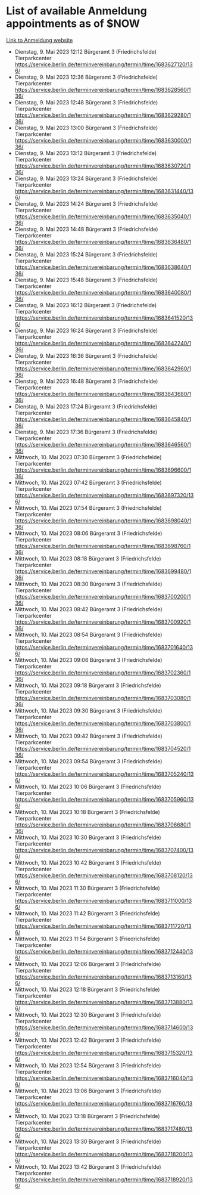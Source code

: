 # List of available Anmeldung appointments as of $NOW
[Link to Anmeldung website](https://service.berlin.de/terminvereinbarung/termin/tag.php?termin=1&anliegen[]=120686&dienstleisterlist=122210,122217,327316,122219,327312,122227,327314,122231,327346,122243,327348,122254,122252,329742,122260,329745,122262,329748,122271,327278,122273,327274,122277,327276,330436,122280,327294,122282,327290,122284,327292,122291,327270,122285,327266,122286,327264,122296,327268,150230,329760,122297,327286,122294,327284,122312,329763,122314,329775,122304,327330,122311,327334,122309,327332,317869,122281,327352,122279,329772,122283,122276,327324,122274,327326,122267,329766,122246,327318,122251,327320,122257,327322,122208,327298,122226,327300&herkunft=http%3A%2F%2Fservice.berlin.de%2Fdienstleistung%2F120686%2F)
- Dienstag, 9. Mai 2023 12:12 Bürgeramt 3 (Friedrichsfelde) Tierparkcenter https://service.berlin.de/terminvereinbarung/termin/time/1683627120/136/
- Dienstag, 9. Mai 2023 12:36 Bürgeramt 3 (Friedrichsfelde) Tierparkcenter https://service.berlin.de/terminvereinbarung/termin/time/1683628560/136/
- Dienstag, 9. Mai 2023 12:48 Bürgeramt 3 (Friedrichsfelde) Tierparkcenter https://service.berlin.de/terminvereinbarung/termin/time/1683629280/136/
- Dienstag, 9. Mai 2023 13:00 Bürgeramt 3 (Friedrichsfelde) Tierparkcenter https://service.berlin.de/terminvereinbarung/termin/time/1683630000/136/
- Dienstag, 9. Mai 2023 13:12 Bürgeramt 3 (Friedrichsfelde) Tierparkcenter https://service.berlin.de/terminvereinbarung/termin/time/1683630720/136/
- Dienstag, 9. Mai 2023 13:24 Bürgeramt 3 (Friedrichsfelde) Tierparkcenter https://service.berlin.de/terminvereinbarung/termin/time/1683631440/136/
- Dienstag, 9. Mai 2023 14:24 Bürgeramt 3 (Friedrichsfelde) Tierparkcenter https://service.berlin.de/terminvereinbarung/termin/time/1683635040/136/
- Dienstag, 9. Mai 2023 14:48 Bürgeramt 3 (Friedrichsfelde) Tierparkcenter https://service.berlin.de/terminvereinbarung/termin/time/1683636480/136/
- Dienstag, 9. Mai 2023 15:24 Bürgeramt 3 (Friedrichsfelde) Tierparkcenter https://service.berlin.de/terminvereinbarung/termin/time/1683638640/136/
- Dienstag, 9. Mai 2023 15:48 Bürgeramt 3 (Friedrichsfelde) Tierparkcenter https://service.berlin.de/terminvereinbarung/termin/time/1683640080/136/
- Dienstag, 9. Mai 2023 16:12 Bürgeramt 3 (Friedrichsfelde) Tierparkcenter https://service.berlin.de/terminvereinbarung/termin/time/1683641520/136/
- Dienstag, 9. Mai 2023 16:24 Bürgeramt 3 (Friedrichsfelde) Tierparkcenter https://service.berlin.de/terminvereinbarung/termin/time/1683642240/136/
- Dienstag, 9. Mai 2023 16:36 Bürgeramt 3 (Friedrichsfelde) Tierparkcenter https://service.berlin.de/terminvereinbarung/termin/time/1683642960/136/
- Dienstag, 9. Mai 2023 16:48 Bürgeramt 3 (Friedrichsfelde) Tierparkcenter https://service.berlin.de/terminvereinbarung/termin/time/1683643680/136/
- Dienstag, 9. Mai 2023 17:24 Bürgeramt 3 (Friedrichsfelde) Tierparkcenter https://service.berlin.de/terminvereinbarung/termin/time/1683645840/136/
- Dienstag, 9. Mai 2023 17:36 Bürgeramt 3 (Friedrichsfelde) Tierparkcenter https://service.berlin.de/terminvereinbarung/termin/time/1683646560/136/
- Mittwoch, 10. Mai 2023 07:30 Bürgeramt 3 (Friedrichsfelde) Tierparkcenter https://service.berlin.de/terminvereinbarung/termin/time/1683696600/136/
- Mittwoch, 10. Mai 2023 07:42 Bürgeramt 3 (Friedrichsfelde) Tierparkcenter https://service.berlin.de/terminvereinbarung/termin/time/1683697320/136/
- Mittwoch, 10. Mai 2023 07:54 Bürgeramt 3 (Friedrichsfelde) Tierparkcenter https://service.berlin.de/terminvereinbarung/termin/time/1683698040/136/
- Mittwoch, 10. Mai 2023 08:06 Bürgeramt 3 (Friedrichsfelde) Tierparkcenter https://service.berlin.de/terminvereinbarung/termin/time/1683698760/136/
- Mittwoch, 10. Mai 2023 08:18 Bürgeramt 3 (Friedrichsfelde) Tierparkcenter https://service.berlin.de/terminvereinbarung/termin/time/1683699480/136/
- Mittwoch, 10. Mai 2023 08:30 Bürgeramt 3 (Friedrichsfelde) Tierparkcenter https://service.berlin.de/terminvereinbarung/termin/time/1683700200/136/
- Mittwoch, 10. Mai 2023 08:42 Bürgeramt 3 (Friedrichsfelde) Tierparkcenter https://service.berlin.de/terminvereinbarung/termin/time/1683700920/136/
- Mittwoch, 10. Mai 2023 08:54 Bürgeramt 3 (Friedrichsfelde) Tierparkcenter https://service.berlin.de/terminvereinbarung/termin/time/1683701640/136/
- Mittwoch, 10. Mai 2023 09:06 Bürgeramt 3 (Friedrichsfelde) Tierparkcenter https://service.berlin.de/terminvereinbarung/termin/time/1683702360/136/
- Mittwoch, 10. Mai 2023 09:18 Bürgeramt 3 (Friedrichsfelde) Tierparkcenter https://service.berlin.de/terminvereinbarung/termin/time/1683703080/136/
- Mittwoch, 10. Mai 2023 09:30 Bürgeramt 3 (Friedrichsfelde) Tierparkcenter https://service.berlin.de/terminvereinbarung/termin/time/1683703800/136/
- Mittwoch, 10. Mai 2023 09:42 Bürgeramt 3 (Friedrichsfelde) Tierparkcenter https://service.berlin.de/terminvereinbarung/termin/time/1683704520/136/
- Mittwoch, 10. Mai 2023 09:54 Bürgeramt 3 (Friedrichsfelde) Tierparkcenter https://service.berlin.de/terminvereinbarung/termin/time/1683705240/136/
- Mittwoch, 10. Mai 2023 10:06 Bürgeramt 3 (Friedrichsfelde) Tierparkcenter https://service.berlin.de/terminvereinbarung/termin/time/1683705960/136/
- Mittwoch, 10. Mai 2023 10:18 Bürgeramt 3 (Friedrichsfelde) Tierparkcenter https://service.berlin.de/terminvereinbarung/termin/time/1683706680/136/
- Mittwoch, 10. Mai 2023 10:30 Bürgeramt 3 (Friedrichsfelde) Tierparkcenter https://service.berlin.de/terminvereinbarung/termin/time/1683707400/136/
- Mittwoch, 10. Mai 2023 10:42 Bürgeramt 3 (Friedrichsfelde) Tierparkcenter https://service.berlin.de/terminvereinbarung/termin/time/1683708120/136/
- Mittwoch, 10. Mai 2023 11:30 Bürgeramt 3 (Friedrichsfelde) Tierparkcenter https://service.berlin.de/terminvereinbarung/termin/time/1683711000/136/
- Mittwoch, 10. Mai 2023 11:42 Bürgeramt 3 (Friedrichsfelde) Tierparkcenter https://service.berlin.de/terminvereinbarung/termin/time/1683711720/136/
- Mittwoch, 10. Mai 2023 11:54 Bürgeramt 3 (Friedrichsfelde) Tierparkcenter https://service.berlin.de/terminvereinbarung/termin/time/1683712440/136/
- Mittwoch, 10. Mai 2023 12:06 Bürgeramt 3 (Friedrichsfelde) Tierparkcenter https://service.berlin.de/terminvereinbarung/termin/time/1683713160/136/
- Mittwoch, 10. Mai 2023 12:18 Bürgeramt 3 (Friedrichsfelde) Tierparkcenter https://service.berlin.de/terminvereinbarung/termin/time/1683713880/136/
- Mittwoch, 10. Mai 2023 12:30 Bürgeramt 3 (Friedrichsfelde) Tierparkcenter https://service.berlin.de/terminvereinbarung/termin/time/1683714600/136/
- Mittwoch, 10. Mai 2023 12:42 Bürgeramt 3 (Friedrichsfelde) Tierparkcenter https://service.berlin.de/terminvereinbarung/termin/time/1683715320/136/
- Mittwoch, 10. Mai 2023 12:54 Bürgeramt 3 (Friedrichsfelde) Tierparkcenter https://service.berlin.de/terminvereinbarung/termin/time/1683716040/136/
- Mittwoch, 10. Mai 2023 13:06 Bürgeramt 3 (Friedrichsfelde) Tierparkcenter https://service.berlin.de/terminvereinbarung/termin/time/1683716760/136/
- Mittwoch, 10. Mai 2023 13:18 Bürgeramt 3 (Friedrichsfelde) Tierparkcenter https://service.berlin.de/terminvereinbarung/termin/time/1683717480/136/
- Mittwoch, 10. Mai 2023 13:30 Bürgeramt 3 (Friedrichsfelde) Tierparkcenter https://service.berlin.de/terminvereinbarung/termin/time/1683718200/136/
- Mittwoch, 10. Mai 2023 13:42 Bürgeramt 3 (Friedrichsfelde) Tierparkcenter https://service.berlin.de/terminvereinbarung/termin/time/1683718920/136/
